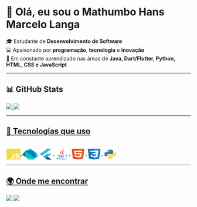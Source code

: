 # 👋 Olá, eu sou o Mathumbo Hans Marcelo Langa

🎓 Estudante de **Desenvolvimento de Software**  
💻 Apaixonado por **programação**, **tecnologia** e **inovação**  
🚀 Em constante aprendizado nas áreas de **Java, Dart/Flutter, Python, HTML, CSS e JavaScript**  

---

## 📊 GitHub Stats
<div>
  <a href="https://github.com/hans00101">
  <img height="180em" src="https://github-readme-stats.vercel.app/api?username=hans00101&show_icons=true&theme=tokyonight&include_all_commits=true&count_private=true"/>
  <img height="180em" src="https://github-readme-stats.vercel.app/api/top-langs/?username=hans00101&layout=compact&langs_count=7&theme=tokyonight"/>
</div>

---

## 🚀 Tecnologias que uso
<div style="display: inline_block"><br>
  <img align="center" alt="Js" height="30" width="40" src="https://raw.githubusercontent.com/devicons/devicon/master/icons/javascript/javascript-plain.svg">
  <img align="center" alt="Dart" height="30" width="40" src="https://raw.githubusercontent.com/devicons/devicon/master/icons/dart/dart-original.svg">
  <img align="center" alt="Flutter" height="30" width="40" src="https://raw.githubusercontent.com/devicons/devicon/master/icons/flutter/flutter-original.svg">
  <img align="center" alt="Java" height="30" width="40" src="https://raw.githubusercontent.com/devicons/devicon/master/icons/java/java-original.svg">
  <img align="center" alt="HTML" height="30" width="40" src="https://raw.githubusercontent.com/devicons/devicon/master/icons/html5/html5-original.svg">
  <img align="center" alt="CSS" height="30" width="40" src="https://raw.githubusercontent.com/devicons/devicon/master/icons/css3/css3-original.svg">
  <img align="center" alt="Python" height="30" width="40" src="https://raw.githubusercontent.com/devicons/devicon/master/icons/python/python-original.svg">
</div>

---

## 🌍 Onde me encontrar
<div>
  <a href="https://www.linkedin.com/in/SEU-LINKEDIN" target="_blank"><img src="https://img.shields.io/badge/-LinkedIn-%230077B5?style=for-the-badge&logo=linkedin&logoColor=white"></a>
  <a href="mailto:hanslanga15@gmail.com"><img src="https://img.shields.io/badge/-Gmail-%23333?style=for-the-badge&logo=gmail&logoColor=white"></a>
</div>



